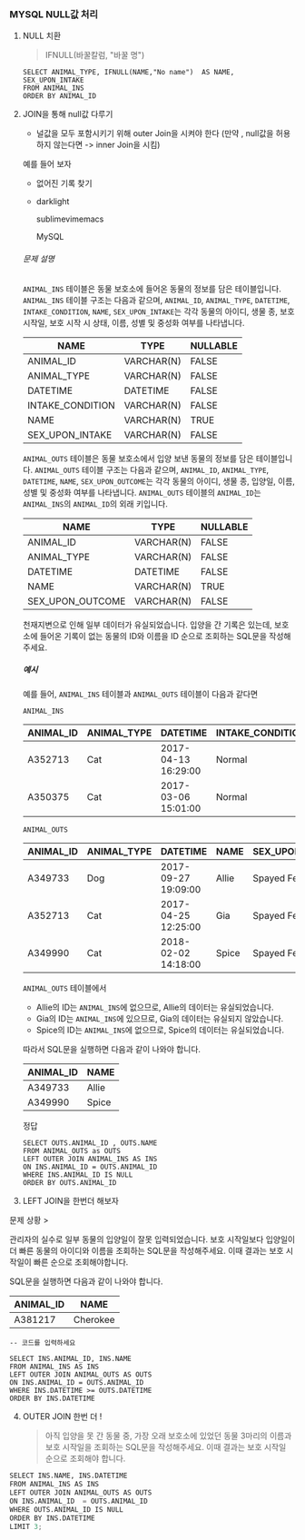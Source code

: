 ### MYSQL NULL값 처리



1. NULL 치환 

   > IFNULL(바꿀칼럼, "바꿀 명")
   >
   > 

   ```mysql
   SELECT ANIMAL_TYPE, IFNULL(NAME,"No name")  AS NAME, SEX_UPON_INTAKE
   FROM ANIMAL_INS
   ORDER BY ANIMAL_ID
   
   ```



2. JOIN을 통해 null값 다루기

   - 널값을 모두 포함시키기 위해 outer Join을 시켜야 한다  (만약 , null값을 허용하지 않는다면 -> inner Join을 시킴)

   

   예를 들어 보자

   

   - 없어진 기록 찾기

   - darklight

     sublimevimemacs

     MySQL 

   ###### 문제 설명

   `ANIMAL_INS` 테이블은 동물 보호소에 들어온 동물의 정보를 담은 테이블입니다. `ANIMAL_INS` 테이블 구조는 다음과 같으며, `ANIMAL_ID`, `ANIMAL_TYPE`, `DATETIME`, `INTAKE_CONDITION`, `NAME`, `SEX_UPON_INTAKE`는 각각 동물의 아이디, 생물 종, 보호 시작일, 보호 시작 시 상태, 이름, 성별 및 중성화 여부를 나타냅니다.

   | NAME             | TYPE       | NULLABLE |
   | ---------------- | ---------- | -------- |
   | ANIMAL_ID        | VARCHAR(N) | FALSE    |
   | ANIMAL_TYPE      | VARCHAR(N) | FALSE    |
   | DATETIME         | DATETIME   | FALSE    |
   | INTAKE_CONDITION | VARCHAR(N) | FALSE    |
   | NAME             | VARCHAR(N) | TRUE     |
   | SEX_UPON_INTAKE  | VARCHAR(N) | FALSE    |

   `ANIMAL_OUTS` 테이블은 동물 보호소에서 입양 보낸 동물의 정보를 담은 테이블입니다. `ANIMAL_OUTS` 테이블 구조는 다음과 같으며, `ANIMAL_ID`, `ANIMAL_TYPE`, `DATETIME`, `NAME`, `SEX_UPON_OUTCOME`는 각각 동물의 아이디, 생물 종, 입양일, 이름, 성별 및 중성화 여부를 나타냅니다. `ANIMAL_OUTS` 테이블의 `ANIMAL_ID`는 `ANIMAL_INS`의 `ANIMAL_ID`의 외래 키입니다.

   | NAME             | TYPE       | NULLABLE |
   | ---------------- | ---------- | -------- |
   | ANIMAL_ID        | VARCHAR(N) | FALSE    |
   | ANIMAL_TYPE      | VARCHAR(N) | FALSE    |
   | DATETIME         | DATETIME   | FALSE    |
   | NAME             | VARCHAR(N) | TRUE     |
   | SEX_UPON_OUTCOME | VARCHAR(N) | FALSE    |

   천재지변으로 인해 일부 데이터가 유실되었습니다. 입양을 간 기록은 있는데, 보호소에 들어온 기록이 없는 동물의 ID와 이름을 ID 순으로 조회하는 SQL문을 작성해주세요.

   ##### 예시

   예를 들어, `ANIMAL_INS` 테이블과 `ANIMAL_OUTS` 테이블이 다음과 같다면

   ```
   ANIMAL_INS
   ```

   | ANIMAL_ID | ANIMAL_TYPE | DATETIME            | INTAKE_CONDITION | NAME | SEX_UPON_INTAKE |
   | --------- | ----------- | ------------------- | ---------------- | ---- | --------------- |
   | A352713   | Cat         | 2017-04-13 16:29:00 | Normal           | Gia  | Spayed Female   |
   | A350375   | Cat         | 2017-03-06 15:01:00 | Normal           | Meo  | Neutered Male   |

   ```
   ANIMAL_OUTS
   ```

   | ANIMAL_ID | ANIMAL_TYPE | DATETIME            | NAME  | SEX_UPON_OUTCOME |
   | --------- | ----------- | ------------------- | ----- | ---------------- |
   | A349733   | Dog         | 2017-09-27 19:09:00 | Allie | Spayed Female    |
   | A352713   | Cat         | 2017-04-25 12:25:00 | Gia   | Spayed Female    |
   | A349990   | Cat         | 2018-02-02 14:18:00 | Spice | Spayed Female    |

   `ANIMAL_OUTS` 테이블에서

   - Allie의 ID는 `ANIMAL_INS`에 없으므로, Allie의 데이터는 유실되었습니다.
   - Gia의 ID는 `ANIMAL_INS`에 있으므로, Gia의 데이터는 유실되지 않았습니다.
   - Spice의 ID는 `ANIMAL_INS`에 없으므로, Spice의 데이터는 유실되었습니다.

   따라서 SQL문을 실행하면 다음과 같이 나와야 합니다.

   | ANIMAL_ID | NAME  |
   | --------- | ----- |
   | A349733   | Allie |
   | A349990   | Spice |

   

   정답

   ```mysql
   SELECT OUTS.ANIMAL_ID , OUTS.NAME
   FROM ANIMAL_OUTS as OUTS
   LEFT OUTER JOIN ANIMAL_INS AS INS
   ON INS.ANIMAL_ID = OUTS.ANIMAL_ID
   WHERE INS.ANIMAL_ID IS NULL
   ORDER BY OUTS.ANIMAL_ID
   
   ```

3. LEFT JOIN을 한번더 해보자

문제 상황 >

관리자의 실수로 일부 동물의 입양일이 잘못 입력되었습니다. 보호 시작일보다 입양일이 더 빠른 동물의 아이디와 이름을 조회하는 SQL문을 작성해주세요. 이때 결과는 보호 시작일이 빠른 순으로 조회해야합니다.

SQL문을 실행하면 다음과 같이 나와야 합니다.

| ANIMAL_ID | NAME     |
| --------- | -------- |
| A381217   | Cherokee |





```mysql
-- 코드를 입력하세요

SELECT INS.ANIMAL_ID, INS.NAME
FROM ANIMAL_INS AS INS
LEFT OUTER JOIN ANIMAL_OUTS AS OUTS
ON INS.ANIMAL_ID = OUTS.ANIMAL_ID
WHERE INS.DATETIME >= OUTS.DATETIME
ORDER BY INS.DATETIME

```



4. OUTER JOIN 한번 더 !

   > 아직 입양을 못 간 동물 중, 가장 오래 보호소에 있었던 동물 3마리의 이름과 보호 시작일을 조회하는 SQL문을 작성해주세요. 이때 결과는 보호 시작일 순으로 조회해야 합니다.

```python
SELECT INS.NAME, INS.DATETIME
FROM ANIMAL_INS AS INS
LEFT OUTER JOIN ANIMAL_OUTS AS OUTS
ON INS.ANIMAL_ID  = OUTS.ANIMAL_ID
WHERE OUTS.ANIMAL_ID IS NULL
ORDER BY INS.DATETIME 
LIMIT 3;

```





